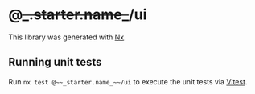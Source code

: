 # @~~\_.starter.name\_~~/ui

This library was generated with [Nx](https://nx.dev).

## Running unit tests

Run `nx test @~~_starter.name_~~/ui` to execute the unit tests via [Vitest](https://vitest.dev/).
